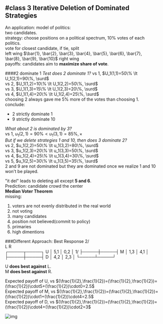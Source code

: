 #class 3
Iterative Deletion of Dominated Strategies
---
An application: model of politics:</br>
two candidates.</br>
strategy: choose positions on a political spectrum, 10% votes of each politics.</br>
vote for closest candidate, if tie, split</br>
left wing $\bar{1}, \bar{2}, \bar{3}, \bar{4}, \bar{5}, \bar{6}, \bar{7}, \bar{8}, \bar{9}, \bar{10}$ right wing</br>
payoffs: candidates aim to __maximize share of vote__.

####2 dominate 1
*Test does 2 dominate 1?*
vs 1, $U_1(1,1)=50\% \lt U_1(2,1)=90\%, \surd$</br>
vs 2, $U_1(1,2)=10\% \lt U_1(2,2)=50\%, \surd$</br>
vs 3, $U_1(1,3)=15\% \lt U_1(2,3)=20\%, \surd$</br>
vs 4, $U_1(1,4)=20\% \lt U_1(2,4)=25\%, \surd$</br>
choosing 2 always gave me 5% more of the votes than choosing 1.</br>
conclude:

- 2 strictly dominate 1
- 9 strictly dominate 10

*What about 2 is dominated by 3?*</br>
vs 1, $u_1(2,1)=90\% \lt u_1(3,1)=85\%, \times$</br>
*But if we delete strategies 1 and 10, then does 3 dominate 2?*</br>
vs 2, $u_1(2,2)=50\% \lt u_1(3,2)=80\%, \surd$</br>
vs 3, $u_1(2,3)=20\% \lt u_1(3,3)=50\%, \surd$</br>
vs 4, $u_1(2,4)=25\% \lt u_1(3,4)=30\%, \surd$</br>
vs 5, $u_1(2,5)=30\% \lt u_1(3,5)=35\%, \surd$</br>
2 and 9 are not dominated but they are dominated once we realize 1 and 10 won't be played.

"it del" leads to deleting all except **5 and 6**.</br>
Prediction: candidate crowd the center</br>
**Median Voter Theorem**</br>
missing:</br>

1. voters are not evenly distributed in the real world
2. not voting
3. many candidates
4. position not believed(commit to policy)
5. primaries
6. high dimentions

###Different Approach: Best Response
                2/          
             L     R   
          ┌─────┬─────┐
        U │ 5,1 │ 0,2 │
     1/   ├─────┼─────┤
        M │ 1,3 │ 4,1 │
          ├─────┼─────┤
        D │ 4,2 │ 2,3 │
          └─────┴─────┘
          
U **does best against** L.</br>
M **does best against** R.</br>

Expected payoff of U, vs $(\frac{1}{2},\frac{1}{2})=(\frac{1}{2},\frac{1}{2})=(\frac{1}{2})\cdot5+(\frac{1}{2})\cdot0=2.5$</br>
Expected payoff of M, vs $(\frac{1}{2},\frac{1}{2})=(\frac{1}{2},\frac{1}{2})=(\frac{1}{2})\cdot1+(\frac{1}{2})\cdot4=2.5$</br>
Expected payoff of D, vs $(\frac{1}{2},\frac{1}{2})=(\frac{1}{2},\frac{1}{2})=(\frac{1}{2})\cdot4+(\frac{1}{2})\cdot2=3$</br>

![img](images/00.png)
